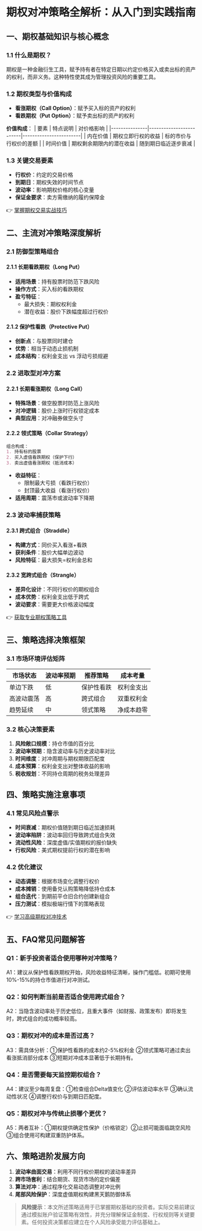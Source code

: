 # 期权对冲策略全解析：从入门到实践指南

## 一、期权基础知识与核心概念
### 1.1 什么是期权？
期权是一种金融衍生工具，赋予持有者在特定日期以约定价格买入或卖出标的资产的权利，而非义务。这种特性使其成为管理投资风险的重要工具。

### 1.2 期权类型与价值构成
- **看涨期权（Call Option）**：赋予买入标的资产的权利
- **看跌期权（Put Option）**：赋予卖出标的资产的权利

**价值构成**：
| 要素          | 特点说明                  | 对价格影响               |
|---------------|-------------------------|------------------------|
| 内在价值      | 期权立即行权的收益        | 标的市价与行权价的差额   |
| 时间价值      | 期权剩余期限内的潜在收益  | 随到期日临近逐步衰减     |

### 1.3 关键交易要素
- **行权价**：约定的交易价格
- **到期日**：期权失效的时间节点
- **波动率**：影响期权价格的核心变量
- **保证金要求**：卖方需缴纳的履约保障金

👉 [掌握期权交易实战技巧](https://bit.ly/okx_welcome)

## 二、主流对冲策略深度解析
### 2.1 防御型策略组合
#### 2.1.1 长期看跌期权（Long Put）
- **适用场景**：持有股票时防范下跌风险
- **操作方式**：买入标的看跌期权
- **盈亏特征**：
  - 最大损失：期权权利金
  - 潜在收益：股价下跌幅度超过行权价

#### 2.1.2 保护性看跌（Protective Put）
- **创新点**：与股票同时建仓
- **优势**：相当于动态止损机制
- **成本结构**：权利金支出 vs 浮动亏损规避

### 2.2 进取型对冲方案
#### 2.2.1 长期看涨期权（Long Call）
- **特殊场景**：做空股票时防范上涨风险
- **对冲逻辑**：股价上涨时行权锁定成本
- **典型应用**：对冲融券做空头寸

#### 2.2.2 领式策略（Collar Strategy）
```markdown
组合构成：
1. 持有标的股票
2. 买入虚值看跌期权（保护下行）
3. 卖出虚值看涨期权（抵消成本）
```
- **收益特征**：
  - 限制最大亏损（看跌行权价）
  - 封顶最大收益（看涨行权价）
- **适用周期**：震荡市或波动率下降期

### 2.3 波动率捕获策略
#### 2.3.1 跨式组合（Straddle）
- **构建方式**：同价买入看涨+看跌
- **获利条件**：股价大幅单边波动
- **风险特征**：最大损失=权利金总和

#### 2.3.2 宽跨式组合（Strangle）
- **差异化设计**：不同行权价的期权组合
- **成本优势**：权利金支出低于跨式
- **波动要求**：需要更大价格波动幅度

👉 [获取专业期权策略工具](https://bit.ly/okx_welcome)

## 三、策略选择决策框架
### 3.1 市场环境评估矩阵
| 市场状态   | 波动率预期 | 推荐策略       | 成本考量         |
|------------|------------|----------------|------------------|
| 单边下跌   | 低         | 保护性看跌     | 权利金支出       |
| 高波动震荡 | 高         | 跨式组合       | 双重权利金       |
| 趋势延续   | 中         | 领式策略       | 净成本趋零       |

### 3.2 核心决策要素
1. **风险敞口规模**：持仓市值的百分比
2. **波动率预期**：隐含波动率与历史波动率对比
3. **时间维度**：对冲周期与期权期限匹配度
4. **成本预算**：权利金支出对整体收益的影响
5. **税收规划**：不同持仓周期的税务处理差异

## 四、策略实施注意事项
### 4.1 常见风险点警示
- **时间衰减**：期权价值随到期日临近加速损耗
- **波动率陷阱**：波动率回归导致跨式组合失效
- **流动性风险**：深度虚值/实值期权的报价缺失
- **行权风险**：美式期权提前行权的潜在影响

### 4.2 优化建议
- **动态调整**：根据市场变化调整行权价
- **成本摊销**：使用备兑认购策略降低持仓成本
- **组合迭代**：到期前平仓旧合约创建新组合
- **压力测试**：模拟极端行情下的策略表现

👉 [学习高级期权对冲技术](https://bit.ly/okx_welcome)

## 五、FAQ常见问题解答
### Q1：新手投资者适合使用哪种对冲策略？
A1：建议从保护性看跌期权开始，风险收益特征清晰，操作门槛低。初期可使用10%-15%的持仓市值进行对冲测试。

### Q2：如何判断当前是否适合使用跨式组合？
A2：当隐含波动率处于历史低位，且重大事件（如财报、政策发布）即将发生时，跨式组合的成功概率较高。

### Q3：期权对冲的成本是否过高？
A3：需具体分析：①保护性看跌的成本约2-5%权利金 ②领式策略可通过卖出看涨抵消部分成本 ③短期对冲成本显著低于长期持有。

### Q4：是否需要每天监控期权组合？
A4：建议至少每周复盘：①检查组合Delta值变化 ②评估波动率水平 ③确认流动性状况 ④调整行权价与到期日匹配度。

### Q5：期权对冲与传统止损哪个更优？
A5：两者互补：①期权提供确定性保护（价格锁定）②止损可能面临跳空风险 ③组合使用可构建双重防护体系。

## 六、策略进阶发展方向
1. **波动率曲面交易**：利用不同行权价期权的波动率差异
2. **跨市场套利**：结合期货、现货市场的定价偏差
3. **算法对冲**：通过程序化交易动态调整对冲比例
4. **尾部风险保护**：深度虚值期权构建黑天鹅防御体系

> **风险提示**：本文所述策略适用于已掌握期权基础的投资者。实际交易前建议通过模拟账户验证策略有效性，并充分理解保证金制度、行权规则等关键要素。任何投资决策都应建立在个人风险承受能力评估基础上。
